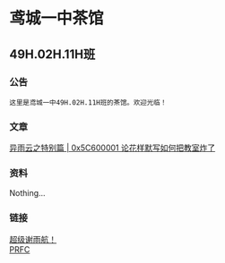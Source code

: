 # 鸢城一中茶馆
## 49H.02H.11H班

### 公告
```
这里是鸢城一中49H.02H.11H班的茶馆。欢迎光临！
```

### 文章
[异雨云之特别篇 | 0x5C600001 论花样默写如何把教室炸了](https://dccil.github.io/PRFCumulonimbus/dccifile/0x5C600001)  

### 资料
Nothing...  

### 链接
[超级谢雨航！](https://i.superxyh.icu)  
[PRFC](https://dccil.github.io/PRFCumulonimbus/)  
